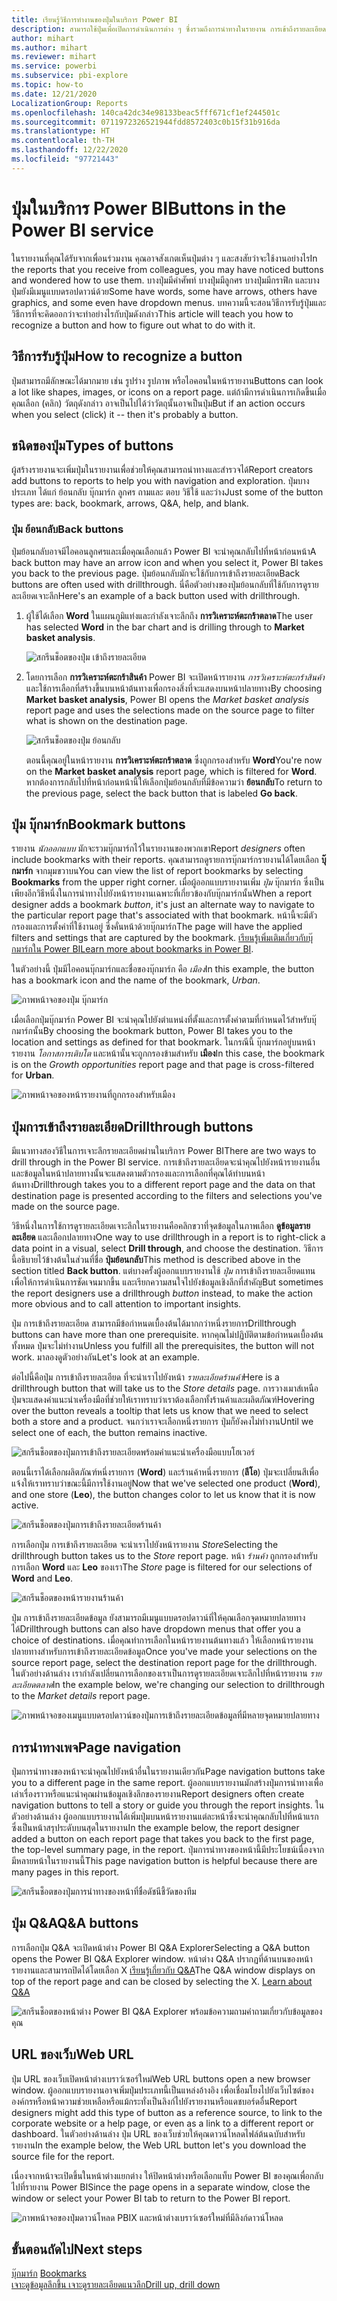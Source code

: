 ```yaml
---
title: เรียนรู้วิธีการทำงานของปุ่มในบริการ Power BI
description: สามารถใช้ปุ่มเพื่อเปิดการดำเนินการต่าง ๆ ซึ่งรวมถึงการนำทางในรายงาน การเข้าถึงรายละเอียด และการเข้าถึงรายละเอียดแบบข้ามรายงาน
author: mihart
ms.author: mihart
ms.reviewer: mihart
ms.service: powerbi
ms.subservice: pbi-explore
ms.topic: how-to
ms.date: 12/21/2020
LocalizationGroup: Reports
ms.openlocfilehash: 140ca42dc34e98133beac5fff671cf1ef244501c
ms.sourcegitcommit: 0711972326521944fdd8572403c0b15f31b916da
ms.translationtype: HT
ms.contentlocale: th-TH
ms.lasthandoff: 12/22/2020
ms.locfileid: "97721443"
---
```

# <a name="buttons-in-the-power-bi-service"></a><span data-ttu-id="ac927-103">ปุ่มในบริการ Power BI</span><span class="sxs-lookup"><span data-stu-id="ac927-103">Buttons in the Power BI service</span></span>
<span data-ttu-id="ac927-104">ในรายงานที่คุณได้รับจากเพื่อนร่วมงาน คุณอาจสังเกตเห็นปุ่มต่าง ๆ และสงสัยว่าจะใช้งานอย่างไร</span><span class="sxs-lookup"><span data-stu-id="ac927-104">In the reports that you receive from colleagues, you may have noticed buttons and wondered how to use them.</span></span> <span data-ttu-id="ac927-105">บางปุ่มมีคำศัพท์ บางปุ่มมีลูกศร บางปุ่มมีกราฟิก และบางปุ่มยังมีเมนูแบบดรอปดาวน์ด้วย</span><span class="sxs-lookup"><span data-stu-id="ac927-105">Some have words, some have arrows, others have graphics, and some even have dropdown menus.</span></span> <span data-ttu-id="ac927-106">บทความนี้จะสอนวิธีการรับรู้ปุ่มและวิธีการที่จะคิดออกว่าจะทำอย่างไรกับปุ่มดังกล่าว</span><span class="sxs-lookup"><span data-stu-id="ac927-106">This article will teach you how to recognize a button and how to figure out what to do with it.</span></span>

## <a name="how-to-recognize-a-button"></a><span data-ttu-id="ac927-107">วิธีการรับรู้ปุ่ม</span><span class="sxs-lookup"><span data-stu-id="ac927-107">How to recognize a button</span></span>
<span data-ttu-id="ac927-108">ปุ่มสามารถมีลักษณะได้มากมาย เช่น รูปร่าง รูปภาพ หรือไอคอนในหน้ารายงาน</span><span class="sxs-lookup"><span data-stu-id="ac927-108">Buttons can look a lot like shapes, images, or icons on a report page.</span></span> <span data-ttu-id="ac927-109">แต่ถ้ามีการดำเนินการเกิดขึ้นเมื่อคุณเลือก (คลิก) วัตถุดังกล่าว อาจเป็นไปได้ว่าวัตถุนั้นอาจเป็นปุ่ม</span><span class="sxs-lookup"><span data-stu-id="ac927-109">But if an action occurs when you select (click) it -- then it's probably a button.</span></span>

## <a name="types-of-buttons"></a><span data-ttu-id="ac927-110">ชนิดของปุ่ม</span><span class="sxs-lookup"><span data-stu-id="ac927-110">Types of buttons</span></span>
<span data-ttu-id="ac927-111">ผู้สร้างรายงานจะเพิ่มปุ่มในรายงานเพื่อช่วยให้คุณสามารถนำทางและสำรวจได้</span><span class="sxs-lookup"><span data-stu-id="ac927-111">Report creators add buttons to reports to help you with navigation and exploration.</span></span> <span data-ttu-id="ac927-112">ปุ่มบางประเภท ได้แก่ ย้อนกลับ บุ๊กมาร์ก ลูกศร ถามและ ตอบ วิธีใช้ และว่าง</span><span class="sxs-lookup"><span data-stu-id="ac927-112">Just some of the button types are: back, bookmark, arrows, Q&A, help, and blank.</span></span> 

### <a name="back-buttons"></a><span data-ttu-id="ac927-113">ปุ่ม ย้อนกลับ</span><span class="sxs-lookup"><span data-stu-id="ac927-113">Back buttons</span></span> 
<span data-ttu-id="ac927-114">ปุ่มย้อนกลับอาจมีไอคอนลูกศรและเมื่อคุณเลือกแล้ว Power BI จะนำคุณกลับไปที่หน้าก่อนหน้า</span><span class="sxs-lookup"><span data-stu-id="ac927-114">A back button may have an arrow icon and when you select it, Power BI takes you back to the previous page.</span></span>  <span data-ttu-id="ac927-115">ปุ่มย้อนกลับมักจะใช้กับการเข้าถึงรายละเอียด</span><span class="sxs-lookup"><span data-stu-id="ac927-115">Back buttons are often used with drillthrough.</span></span> <span data-ttu-id="ac927-116">นี่คือตัวอย่างของปุ่มย้อนกลับที่ใช้กับการดูรายละเอียดเจาะลึก</span><span class="sxs-lookup"><span data-stu-id="ac927-116">Here's an example of a back button used with drillthrough.</span></span>

1. <span data-ttu-id="ac927-117">ผู้ใช้ได้เลือก **Word** ในแผนภูมิแท่งและกำลังเจาะลึกถึง **การวิเคราะห์ตะกร้าตลาด**</span><span class="sxs-lookup"><span data-stu-id="ac927-117">The user has selected **Word** in the bar chart and is drilling through to  **Market basket analysis**.</span></span>

    ![สกรีนช็อตของปุ่ม เข้าถึงรายละเอียด](media/end-user-buttons/power-bi-drillthrough.png)

2. <span data-ttu-id="ac927-119">โดยการเลือก **การวิเคราะห์ตะกร้าสินค้า** Power BI จะเปิดหน้ารายงาน *การวิเคราะห์ตะกร้าสินค้า* และใช้การเลือกที่สร้างขึ้นบนหน้าต้นทางเพื่อกรองสิ่งที่จะแสดงบนหน้าปลายทาง</span><span class="sxs-lookup"><span data-stu-id="ac927-119">By choosing **Market basket analysis**, Power BI opens the *Market basket analysis* report page and uses the selections made on the source page to filter what is shown on the destination page.</span></span>

    ![สกรีนช็อตของปุ่ม ย้อนกลับ](media/end-user-buttons/power-bi-back.png)

    <span data-ttu-id="ac927-121">ตอนนี้คุณอยู่ในหน้ารายงาน **การวิเคราะห์ตะกร้าตลาด** ซึ่งถูกกรองสำหรับ **Word**</span><span class="sxs-lookup"><span data-stu-id="ac927-121">You're now on the **Market basket analysis** report page, which is filtered for **Word**.</span></span> <span data-ttu-id="ac927-122">หากต้องการกลับไปที่หน้าก่อนหน้านี้ให้เลือกปุ่มย้อนกลับที่มีข้อความว่า **ย้อนกลับ**</span><span class="sxs-lookup"><span data-stu-id="ac927-122">To return to the previous page, select the back button that is labeled **Go back**.</span></span> 

## <a name="bookmark-buttons"></a><span data-ttu-id="ac927-123">ปุ่ม บุ๊กมาร์ก</span><span class="sxs-lookup"><span data-stu-id="ac927-123">Bookmark buttons</span></span>
<span data-ttu-id="ac927-124">รายงาน *นักออกแบบ* มักจะรวมบุ๊กมาร์กไว้ในรายงานของพวกเขา</span><span class="sxs-lookup"><span data-stu-id="ac927-124">Report *designers* often include bookmarks with their reports.</span></span> <span data-ttu-id="ac927-125">คุณสามารถดูรายการบุ๊กมาร์กรายงานได้โดยเลือก **บุ๊กมาร์ก** จากมุมขวาบน</span><span class="sxs-lookup"><span data-stu-id="ac927-125">You can view the list of report bookmarks by selecting **Bookmarks** from the upper right corner.</span></span> <span data-ttu-id="ac927-126">เมื่อผู้ออกแบบรายงานเพิ่ม *ปุ่ม* บุ๊กมาร์ก ซึ่งเป็นเพียงอีกวิธีหนึ่งในการนำทางไปยังหน้ารายงานเฉพาะที่เกี่ยวข้องกับบุ๊กมาร์กนั้น</span><span class="sxs-lookup"><span data-stu-id="ac927-126">When a report designer adds a bookmark *button*, it's just an alternate way to navigate to the particular report page that's associated with that bookmark.</span></span> <span data-ttu-id="ac927-127">หน้านี้จะมีตัวกรองและการตั้งค่าที่ใช้งานอยู่ ซึ่งคั่นหน้าด้วยบุ๊กมาร์ก</span><span class="sxs-lookup"><span data-stu-id="ac927-127">The page will have the applied filters and settings that are captured by the bookmark.</span></span> <span data-ttu-id="ac927-128">[เรียนรู้เพิ่มเติมเกี่ยวกับบุ๊กมาร์กใน Power BI](end-user-bookmarks.md)</span><span class="sxs-lookup"><span data-stu-id="ac927-128">[Learn more about bookmarks in Power BI](end-user-bookmarks.md).</span></span> 

<span data-ttu-id="ac927-129">ในตัวอย่างนี้ ปุ่มมีไอคอนบุ๊กมาร์กและชื่อของบุ๊กมาร์ก คือ *เมือง*</span><span class="sxs-lookup"><span data-stu-id="ac927-129">In this example, the button has a bookmark icon and the name of the bookmark, *Urban*.</span></span> 

![ภาพหน้าจอของปุ่ม บุ๊กมาร์ก](media/end-user-buttons/power-bi-bookmark.png)

<span data-ttu-id="ac927-131">เมื่อเลือกปุ่มบุ๊กมาร์ก Power BI จะนำคุณไปยังตำแหน่งที่ตั้งและการตั้งค่าตามที่กำหนดไว้สำหรับบุ๊กมาร์กนั้น</span><span class="sxs-lookup"><span data-stu-id="ac927-131">By choosing the bookmark button, Power BI takes you to the location and settings as defined for that bookmark.</span></span>  <span data-ttu-id="ac927-132">ในกรณีนี้ บุ๊กมาร์กอยู่บนหน้ารายงาน *โอกาสการเติบโต* และหน้านั้นจะถูกกรองข้ามสำหรับ **เมือง**</span><span class="sxs-lookup"><span data-stu-id="ac927-132">In this case, the bookmark is on the *Growth opportunities* report page and that page is cross-filtered for **Urban**.</span></span>

![ภาพหน้าจอของหน้ารายงานที่ถูกกรองสำหรับเมือง](media/end-user-buttons/power-bi-urban.png)


## <a name="drillthrough-buttons"></a><span data-ttu-id="ac927-134">ปุ่มการเข้าถึงรายละเอียด</span><span class="sxs-lookup"><span data-stu-id="ac927-134">Drillthrough buttons</span></span>
<span data-ttu-id="ac927-135">มีแนวทางสองวิธีในการเจาะลึกรายละเอียดผ่านในบริการ Power BI</span><span class="sxs-lookup"><span data-stu-id="ac927-135">There are two ways to drill through in the Power BI service.</span></span> <span data-ttu-id="ac927-136">การเข้าถึงรายละเอียดจะนำคุณไปยังหน้ารายงานอื่นและข้อมูลในหน้าปลายทางนั้นจะแสดงตามตัวกรองและการเลือกที่คุณได้ทำบนหน้าต้นทาง</span><span class="sxs-lookup"><span data-stu-id="ac927-136">Drillthrough takes you to a different report page and the data on that destination page is presented according to the filters and selections you've made on the source page.</span></span>

<span data-ttu-id="ac927-137">วิธีหนึ่งในการใช้การดูรายละเอียดเจาะลึกในรายงานคือคลิกขวาที่จุดข้อมูลในภาพเลือก **ดูข้อมูลรายละเอียด** และเลือกปลายทาง</span><span class="sxs-lookup"><span data-stu-id="ac927-137">One way to use drillthrough in a report is to right-click a data point in a visual, select **Drill through**, and choose the destination.</span></span> <span data-ttu-id="ac927-138">วิธีการนี้อธิบายไว้ข้างต้นในส่วนที่ชื่อ **ปุ่มย้อนกลับ**</span><span class="sxs-lookup"><span data-stu-id="ac927-138">This method is described above in the section titled **Back button**.</span></span> <span data-ttu-id="ac927-139">แต่บางครั้งผู้ออกแบบรายงานใช้ *ปุ่ม* การเข้าถึงรายละเอียดแทน เพื่อให้การดำเนินการชัดเจนมากขึ้น และเรียกความสนใจไปยังข้อมูลเชิงลึกที่สำคัญ</span><span class="sxs-lookup"><span data-stu-id="ac927-139">But sometimes the report designers use a drillthrough *button* instead, to make the action more obvious and to call attention to important insights.</span></span>  

<span data-ttu-id="ac927-140">ปุ่ม การเข้าถึงรายละเอียด สามารถมีข้อกำหนดเบื้องต้นได้มากกว่าหนึ่งรายการ</span><span class="sxs-lookup"><span data-stu-id="ac927-140">Drillthrough buttons can have more than one prerequisite.</span></span> <span data-ttu-id="ac927-141">หากคุณไม่ปฏิบัติตามข้อกำหนดเบื้องต้นทั้งหมด ปุ่มจะไม่ทำงาน</span><span class="sxs-lookup"><span data-stu-id="ac927-141">Unless you fulfill all the prerequisites, the button will not work.</span></span> <span data-ttu-id="ac927-142">มาลองดูตัวอย่างกัน</span><span class="sxs-lookup"><span data-stu-id="ac927-142">Let's look at an example.</span></span>

<span data-ttu-id="ac927-143">ต่อไปนี้คือปุ่ม การเข้าถึงรายละเอียด ที่จะนำเราไปยังหน้า *รายละเอียดร้านค้า*</span><span class="sxs-lookup"><span data-stu-id="ac927-143">Here is a drillthrough button that will take us to the *Store details* page.</span></span> <span data-ttu-id="ac927-144">การวางเมาส์เหนือปุ่มจะแสดงคำแนะนำเครื่องมือที่ช่วยให้เราทราบว่าเราต้องเลือกทั้งร้านค้าและผลิตภัณฑ์</span><span class="sxs-lookup"><span data-stu-id="ac927-144">Hovering over the button reveals a tooltip that lets us know that we need to select both a store and a product.</span></span> <span data-ttu-id="ac927-145">จนกว่าเราจะเลือกหนึ่งรายการ ปุ่มก็ยังคงไม่ทำงาน</span><span class="sxs-lookup"><span data-stu-id="ac927-145">Until we select one of each, the button remains inactive.</span></span>

![สกรีนช็อตของปุ่มการเข้าถึงรายละเอียดพร้อมคำแนะนำเครื่องมือแบบโฮเวอร์](media/end-user-buttons/power-bi-drill-two-selections.png)

<span data-ttu-id="ac927-147">ตอนนี้เราได้เลือกผลิตภัณฑ์หนึ่งรายการ (**Word**) และร้านค้าหนึ่งรายการ (**ลีโอ**) ปุ่มจะเปลี่ยนสีเพื่อแจ้งให้เราทราบว่าขณะนี้มีการใช้งานอยู่</span><span class="sxs-lookup"><span data-stu-id="ac927-147">Now that we've selected one product (**Word**), and one store (**Leo**), the button changes color to let us know that it is now active.</span></span>

![สกรีนช็อตของปุ่มการเข้าถึงรายละเอียดร้านค้า](media/end-user-buttons/power-bi-select-both.png)

<span data-ttu-id="ac927-149">การเลือกปุ่ม การเข้าถึงรายละเอียด จะนำเราไปยังหน้ารายงาน *Store*</span><span class="sxs-lookup"><span data-stu-id="ac927-149">Selecting the drillthrough button takes us to the *Store* report page.</span></span> <span data-ttu-id="ac927-150">หน้า *ร้านค้า* ถูกกรองสำหรับการเลือก **Word** และ **Leo** ของเรา</span><span class="sxs-lookup"><span data-stu-id="ac927-150">The *Store* page is filtered for our selections of **Word** and **Leo**.</span></span>

![สกรีนช็อตของหน้ารายงานร้านค้า](media/end-user-buttons/power-bi-store.png)

<span data-ttu-id="ac927-152">ปุ่ม การเข้าถึงรายละเอียดข้อมูล ยังสามารถมีเมนูแบบดรอปดาวน์ที่ให้คุณเลือกจุดหมายปลายทางได้</span><span class="sxs-lookup"><span data-stu-id="ac927-152">Drillthrough buttons can also have dropdown menus that offer you a choice of destinations.</span></span> <span data-ttu-id="ac927-153">เมื่อคุณทำการเลือกในหน้ารายงานต้นทางแล้ว ให้เลือกหน้ารายงานปลายทางสำหรับการเข้าถึงรายละเอียดข้อมูล</span><span class="sxs-lookup"><span data-stu-id="ac927-153">Once you've made your selections on the source report page, select the destination report page for the drillthrough.</span></span> <span data-ttu-id="ac927-154">ในตัวอย่างด้านล่าง เรากำลังเปลี่ยนการเลือกของเราเป็นการดูรายละเอียดเจาะลึกไปที่หน้ารายงาน *รายละเอียดตลาด*</span><span class="sxs-lookup"><span data-stu-id="ac927-154">In the example below, we're changing our selection to drillthrough to the *Market details* report page.</span></span> 

![ภาพหน้าจอของเมนูแบบดรอปดาวน์ของปุ่มการเข้าถึงรายละเอียดข้อมูลที่มีหลายจุดหมายปลายทาง](media/end-user-buttons/power-bi-destination.png)

## <a name="page-navigation"></a><span data-ttu-id="ac927-156">การนำทางเพจ</span><span class="sxs-lookup"><span data-stu-id="ac927-156">Page navigation</span></span>

<span data-ttu-id="ac927-157">ปุ่มการนำทางของหน้าจะนำคุณไปยังหน้าอื่นในรายงานเดียวกัน</span><span class="sxs-lookup"><span data-stu-id="ac927-157">Page navigation buttons take you to a different page in the same report.</span></span> <span data-ttu-id="ac927-158">ผู้ออกแบบรายงานมักสร้างปุ่มการนำทางเพื่อเล่าเรื่องราวหรือแนะนำคุณผ่านข้อมูลเชิงลึกของรายงาน</span><span class="sxs-lookup"><span data-stu-id="ac927-158">Report designers often create navigation buttons to tell a story or guide you through the report insights.</span></span> <span data-ttu-id="ac927-159">ในตัวอย่างด้านล่าง ผู้ออกแบบรายงานได้เพิ่มปุ่มบนหน้ารายงานแต่ละหน้าซึ่งจะนำคุณกลับไปที่หน้าแรกซึ่งเป็นหน้าสรุประดับบนสุดในรายงาน</span><span class="sxs-lookup"><span data-stu-id="ac927-159">In the example below, the report designer added a button on each report page that takes you back to the first page, the top-level summary page, in the report.</span></span> <span data-ttu-id="ac927-160">ปุ่มการนำทางของหน้านี้มีประโยชน์เนื่องจากมีหลายหน้าในรายงานนี้</span><span class="sxs-lookup"><span data-stu-id="ac927-160">This page navigation button is helpful because there are many pages in this report.</span></span>

![สกรีนช็อตของปุ่มการนำทางของหน้าที่ชื่อดัชนีชี้วัดของทีม](media/end-user-buttons/power-bi-nav-button.png)


## <a name="qa-buttons"></a><span data-ttu-id="ac927-162">ปุ่ม Q&A</span><span class="sxs-lookup"><span data-stu-id="ac927-162">Q&A buttons</span></span> 
<span data-ttu-id="ac927-163">การเลือกปุ่ม Q&A จะเปิดหน้าต่าง Power BI Q&A Explorer</span><span class="sxs-lookup"><span data-stu-id="ac927-163">Selecting a Q&A button opens the Power BI Q&A Explorer window.</span></span> <span data-ttu-id="ac927-164">หน้าต่าง Q&A ปรากฏที่ด้านบนของหน้ารายงานและสามารถปิดได้โดยเลือก X [เรียนรู้เกี่ยวกับ Q&A](end-user-q-and-a.md)</span><span class="sxs-lookup"><span data-stu-id="ac927-164">The Q&A window displays on top of the report page and can be closed by selecting the X. [Learn about Q&A](end-user-q-and-a.md)</span></span>

![สกรีนช็อตของหน้าต่าง Power BI Q&A Explorer พร้อมข้อความถามคำถามเกี่ยวกับข้อมูลของคุณ](media/end-user-buttons/power-bi-qna.png)

## <a name="web-url"></a><span data-ttu-id="ac927-166">URL ของเว็บ</span><span class="sxs-lookup"><span data-stu-id="ac927-166">Web URL</span></span>
<span data-ttu-id="ac927-167">ปุ่ม URL ของเว็บเปิดหน้าต่างเบราว์เซอร์ใหม่</span><span class="sxs-lookup"><span data-stu-id="ac927-167">Web URL buttons open a new browser window.</span></span> <span data-ttu-id="ac927-168">ผู้ออกแบบรายงานอาจเพิ่มปุ่มประเภทนี้เป็นแหล่งอ้างอิง เพื่อเชื่อมโยงไปยังเว็บไซต์ขององค์กรหรือหน้าความช่วยเหลือหรือแม้กระทั่งเป็นลิงก์ไปยังรายงานหรือแดชบอร์ดอื่น</span><span class="sxs-lookup"><span data-stu-id="ac927-168">Report designers might add this type of button as a reference source, to link to the corporate website or a help page, or even as a link to a different report or dashboard.</span></span> <span data-ttu-id="ac927-169">ในตัวอย่างด้านล่าง ปุ่ม URL ของเว็บช่วยให้คุณดาวน์โหลดไฟล์ต้นฉบับสำหรับรายงาน</span><span class="sxs-lookup"><span data-stu-id="ac927-169">In the example below, the Web URL button let's you download the source file for the report.</span></span> 

<span data-ttu-id="ac927-170">เนื่องจากหน้าจะเปิดขึ้นในหน้าต่างแยกต่าง ให้ปิดหน้าต่างหรือเลือกแท็บ Power BI ของคุณเพื่อกลับไปที่รายงาน Power BI</span><span class="sxs-lookup"><span data-stu-id="ac927-170">Since the page opens in a separate window, close the window or select your Power BI tab to return to the Power BI report.</span></span>

![ภาพหน้าจอของปุ่มดาวน์โหลด PBIX และหน้าต่างเบราว์เซอร์ใหม่ที่มีลิงก์ดาวน์โหลด](media/end-user-buttons/power-bi-url.png)

## <a name="next-steps"></a><span data-ttu-id="ac927-172">ขั้นตอนถัดไป</span><span class="sxs-lookup"><span data-stu-id="ac927-172">Next steps</span></span>
<span data-ttu-id="ac927-173">[บุ๊กมาร์ก](end-user-bookmarks.md)  </span><span class="sxs-lookup"><span data-stu-id="ac927-173">[Bookmarks](end-user-bookmarks.md)  </span></span>  
[<span data-ttu-id="ac927-174">เจาะดูข้อมูลลึกขึ้น เจาะดูรายละเอียดแนวลึก</span><span class="sxs-lookup"><span data-stu-id="ac927-174">Drill up, drill down</span></span>](end-user-drill.md)
